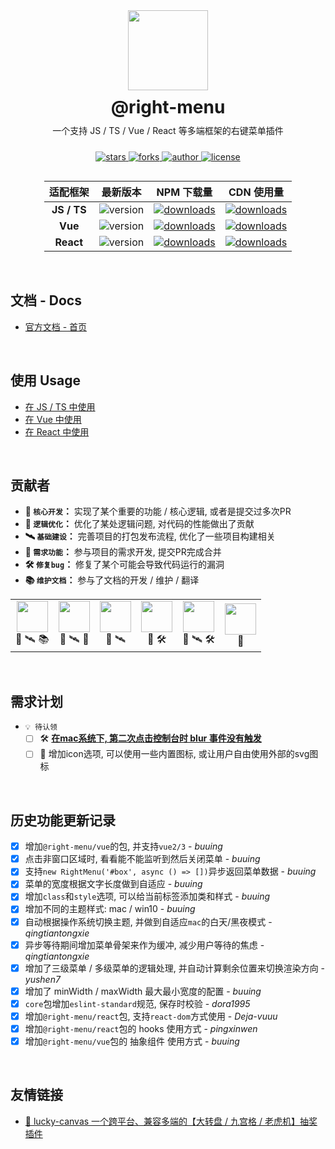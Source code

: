 
<div align="center" style="display: flex; flex-direction: column; align-items: center;">
  <img src="https://cdn.jsdelivr.net/gh/buuing/cdn/imgs/right-menu.png" width="128" />
  <h1 style="margin: 10px 0 0">@right-menu</h1>
  <p style="margin: 10px 0">一个支持 JS / TS / Vue / React 等多端框架的右键菜单插件</p>
  <p>
    <a href="https://github.com/buuing/right-menu/stargazers" target="_black">
      <img src="https://img.shields.io/github/stars/buuing/right-menu?color=%236a90e1&logo=github&style=flat-square" alt="stars" />
    </a>
    <a href="https://github.com/buuing/right-menu/network/members" target="_black">
      <img src="https://img.shields.io/github/forks/buuing/right-menu?color=%236a90e1&logo=github&style=flat-square" alt="forks" />
    </a>
    <a href="https://github.com/buuing" target="_black">
      <img src="https://img.shields.io/badge/Author-%20buuing%20-6a90e1.svg?&logo=github&style=flat-square" alt="author" />
    </a>
    <a href="https://github.com/buuing/right-menu/blob/master/LICENSE" target="_black">
      <img src="https://img.shields.io/github/license/buuing/right-menu?color=%236a90e1&logo=github&style=flat-square" alt="license" />
    </a>
  </p>

<table align="center" style="width: auto">
  <thead align="center">
    <tr>
      <th>适配框架</th>
      <th>最新版本</th>
      <th>NPM 下载量</th>
      <th>CDN 使用量</th>
    </tr>
  </thead>
  <tbody align="center">
    <tr>
      <td>
        <b>JS / TS</b>
      </td>
      <td>
        <img src="https://img.shields.io/npm/v/@right-menu/core?color=%23ffba15&logo=npm&style=flat-square" alt="version" />
      </td>
      <td>
        <a href="https://www.npmjs.com/package/@right-menu/core" target="_black"><img src="https://img.shields.io/npm/dm/@right-menu/core?color=%23ffba15&logo=npm&style=flat-square" alt="downloads" /></a>
      </td>
      <td>
        <a href="https://www.jsdelivr.com/package/npm/@right-menu/core" target="_black"><img src="https://data.jsdelivr.com/v1/package/npm/@right-menu/core/badge" alt="downloads" /></a>
      </td>
    </tr>
    <tr>
      <td>
        <b>Vue</b>
      </td>
      <td>
        <img src="https://img.shields.io/npm/v/@right-menu/vue?color=%23ffba15&logo=npm&style=flat-square" alt="version" />
      </td>
      <td>
        <a href="https://www.npmjs.com/package/@right-menu/vue" target="_black"><img src="https://img.shields.io/npm/dm/@right-menu/vue?color=%23ffba15&logo=npm&style=flat-square" alt="downloads" /></a>
      </td>
      <td>
        <a href="https://www.jsdelivr.com/package/npm/@right-menu/vue" target="_black"><img src="https://data.jsdelivr.com/v1/package/npm/@right-menu/vue/badge" alt="downloads" /></a>
      </td>
    </tr>
    <tr>
      <td>
        <b>React</b>
      </td>
      <td>
        <img src="https://img.shields.io/npm/v/@right-menu/react?color=%23ffba15&logo=npm&style=flat-square" alt="version" />
      </td>
      <td>
        <a href="https://www.npmjs.com/package/@right-menu/react" target="_black"><img src="https://img.shields.io/npm/dm/@right-menu/react?color=%23ffba15&logo=npm&style=flat-square" alt="downloads" /></a>
      </td>
      <td>
        <a href="https://www.jsdelivr.com/package/npm/@right-menu/react" target="_black"><img src="https://data.jsdelivr.com/v1/package/npm/@right-menu/react/badge" alt="downloads" /></a>
      </td>
    </tr>
  </tbody>
</table>

</div>

<br />


## 文档 - Docs

- [官方文档 - 首页](https://buuing.github.io/right-menu/)

<br />

## 使用 Usage

- [在 JS / TS 中使用](https://buuing.github.io/right-menu/usage/js)
- [在 Vue 中使用](https://buuing.github.io/right-menu/usage/vue)
- [在 React 中使用](https://buuing.github.io/right-menu/usage/react)

<br />

## 贡献者

+ **🤖 `核心开发`：** 实现了某个重要的功能 / 核心逻辑, 或者是提交过多次PR
+ **🦄 `逻辑优化`：** 优化了某处逻辑问题, 对代码的性能做出了贡献
+ **🛰 `基础建设`：** 完善项目的打包发布流程, 优化了一些项目构建相关
+ **🚧 `需求功能`：** 参与项目的需求开发, 提交PR完成合并
+ **🛠 `修复bug`：** 修复了某个可能会导致代码运行的漏洞
+ **📚 `维护文档`：** 参与了文档的开发 / 维护 / 翻译

<table>
  <tr>
    <td align="center"><a href="https://github.com/buuing" target="_blank"><img width="50px" src="https://avatars.githubusercontent.com/u/36689704"></a><div><span title="核心开发">🤖</span> <span title="基础建设">🛰</span> <span title="维护文档">📚</span></div></td>
    <td align="center"><a href="https://github.com/qingtiantongxie" target="_blank"><img width="50px" src="https://avatars.githubusercontent.com/u/24731632"></a><div><span title="核心开发">🤖</span> <span title="基础建设">🛰</span> <span title="需求功能">🚧</span></div></td>
    <td align="center"><a href="https://github.com/Deja-vuuu" target="_blank"><img width="50px" src="https://avatars.githubusercontent.com/u/27748682"></a><div><span title="核心开发">🤖</span> <span title="基础建设">🛰</span></div></td>
    <td align="center"><a href="https://github.com/yushen7" target="_blank"><img width="50px" src="https://avatars.githubusercontent.com/u/35678187"></a><div><span title="核心开发">🤖</span> <span title="修复bug">🛠</span></div></td>
    <td align="center"><a href="https://github.com/dora1995" target="_blank"><img width="50px" src="https://avatars.githubusercontent.com/u/53267289"></a><div><span title="核心开发">🤖</span> <span title="基础建设">🛰</span> <span title="修复bug">🛠</span></div></td>
    <td align="center"><a href="https://github.com/pingxinwen" target="_blank"><img width="50px" src="https://avatars.githubusercontent.com/u/60872624"></a><div><span title="需求功能">🚧</span></div></td>
  </tr>
</table>

<br />

## 需求计划

<!-- - `📆 进行中` -->

- `💡 待认领`
  - [ ] 🛠 [**在mac系统下, 第二次点击控制台时 blur 事件没有触发**](https://github.com/buuing/vue-right-menu/issues/10)
  - [ ] 🚧 增加icon选项, 可以使用一些内置图标, 或让用户自由使用外部的svg图标
  <!-- - [ ] 🚧 [增加 XP / win7 两种经典菜单主题样式](https://github.com/buuing/right-menu/discussions/31) -->
  <!-- - [ ] 🚧 随着浏览器放大/缩小时, 将菜单组件尽可能的维持在同一个大小 -->
  <!-- - [ ] 🚧 [增加导航栏模式](https://github.com/buuing/right-menu/discussions/26) -->
  <!-- - [ ] 🚧 [增加 defaultProps 属性](https://github.com/buuing/right-menu/discussions/23) -->
  <!-- - [ ] 🤖 [增加 include 和 exclude 属性](https://github.com/buuing/right-menu/discussions/25) -->

<br />

## 历史功能更新记录

  - [x] 增加`@right-menu/vue`的包, 并支持`vue2/3` - *buuing*
  - [x] 点击非窗口区域时, 看看能不能监听到然后关闭菜单 - *buuing*
  - [x] 支持`new RightMenu('#box', async () => [])`异步返回菜单数据 - *buuing*
  - [x] 菜单的宽度根据文字长度做到自适应 - *buuing*
  - [x] 增加`class`和`style`选项, 可以给当前标签添加类和样式 - *buuing*
  - [x] 增加不同的主题样式: mac / win10 - *buuing*
  - [x] 自动根据操作系统切换主题, 并做到自适应`mac`的白天/黑夜模式 - *qingtiantongxie*
  - [x] 异步等待期间增加菜单骨架来作为缓冲, 减少用户等待的焦虑 - *qingtiantongxie*
  - [x] 增加了三级菜单 / 多级菜单的逻辑处理, 并自动计算剩余位置来切换渲染方向 - *yushen7*
  - [x] 增加了 minWidth / maxWidth 最大最小宽度的配置 - *buuing*
  - [x] `core`包增加`eslint-standard`规范, 保存时校验 - *dora1995*
  - [x] 增加`@right-menu/react`包, 支持`react-dom`方式使用 - *Deja-vuuu*
  - [x] 增加`@right-menu/react`包的 hooks 使用方式 - *pingxinwen*
  - [x] 增加`@right-menu/vue`包的 抽象组件 使用方式 - *buuing*

<br />

## 友情链接

- [🎁 lucky-canvas 一个跨平台、兼容多端的【大转盘 / 九宫格 / 老虎机】抽奖插件](https://github.com/LuckDraw/lucky-canvas)
